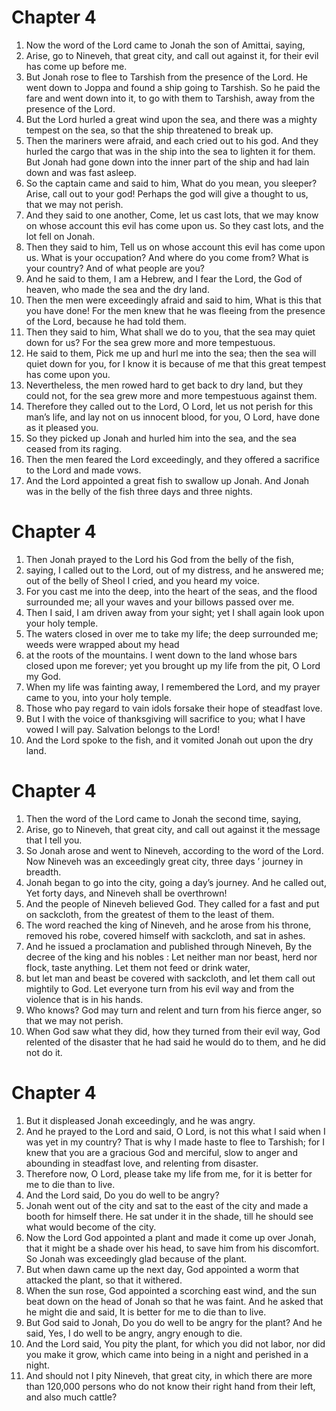 # Chapter 4

1. Now the word of the Lord came to Jonah the son of Amittai, saying,
2. Arise, go to Nineveh, that great city, and call out against it, for their evil has come up before me.
3. But Jonah rose to flee to Tarshish from the presence of the Lord. He went down to Joppa and found a ship going to Tarshish. So he paid the fare and went down into it, to go with them to Tarshish, away from the presence of the Lord.
4. But the Lord hurled a great wind upon the sea, and there was a mighty tempest on the sea, so that the ship threatened to break up.
5. Then the mariners were afraid, and each cried out to his god. And they hurled the cargo that was in the ship into the sea to lighten it for them. But Jonah had gone down into the inner part of the ship and had lain down and was fast asleep.
6. So the captain came and said to him, What do you mean, you sleeper? Arise, call out to your god! Perhaps the god will give a thought to us, that we may not perish.
7. And they said to one another, Come, let us cast lots, that we may know on whose account this evil has come upon us. So they cast lots, and the lot fell on Jonah.
8. Then they said to him, Tell us on whose account this evil has come upon us. What is your occupation? And where do you come from? What is your country? And of what people are you?
9. And he said to them, I am a Hebrew, and I fear the Lord, the God of heaven, who made the sea and the dry land.
10. Then the men were exceedingly afraid and said to him, What is this that you have done! For the men knew that he was fleeing from the presence of the Lord, because he had told them.
11. Then they said to him, What shall we do to you, that the sea may quiet down for us? For the sea grew more and more tempestuous.
12. He said to them, Pick me up and hurl me into the sea; then the sea will quiet down for you, for I know it is because of me that this great tempest has come upon you.
13. Nevertheless, the men rowed hard to get back to dry land, but they could not, for the sea grew more and more tempestuous against them.
14. Therefore they called out to the Lord, O Lord, let us not perish for this man’s life, and lay not on us innocent blood, for you, O Lord, have done as it pleased you.
15. So they picked up Jonah and hurled him into the sea, and the sea ceased from its raging.
16. Then the men feared the Lord exceedingly, and they offered a sacrifice to the Lord and made vows.
17. And the Lord appointed a great fish to swallow up Jonah. And Jonah was in the belly of the fish three days and three nights.

# Chapter 4

1. Then Jonah prayed to the Lord his God from the belly of the fish,
2. saying, I called out to the Lord, out of my distress, and he answered me; out of the belly of Sheol I cried, and you heard my voice.
3. For you cast me into the deep, into the heart of the seas, and the flood surrounded me; all your waves and your billows passed over me.
4. Then I said, I am driven away from your sight; yet I shall again look upon your holy temple.
5. The waters closed in over me to take my life; the deep surrounded me; weeds were wrapped about my head
6. at the roots of the mountains. I went down to the land whose bars closed upon me forever; yet you brought up my life from the pit, O Lord my God.
7. When my life was fainting away, I remembered the Lord, and my prayer came to you, into your holy temple.
8. Those who pay regard to vain idols forsake their hope of steadfast love.
9. But I with the voice of thanksgiving will sacrifice to you; what I have vowed I will pay. Salvation belongs to the Lord!
10. And the Lord spoke to the fish, and it vomited Jonah out upon the dry land.

# Chapter 4

1. Then the word of the Lord came to Jonah the second time, saying,
2. Arise, go to Nineveh, that great city, and call out against it the message that I tell you.
3. So Jonah arose and went to Nineveh, according to the word of the Lord. Now Nineveh was an exceedingly great city, three days ’ journey in breadth.
4. Jonah began to go into the city, going a day’s journey. And he called out, Yet forty days, and Nineveh shall be overthrown!
5. And the people of Nineveh believed God. They called for a fast and put on sackcloth, from the greatest of them to the least of them.
6. The word reached the king of Nineveh, and he arose from his throne, removed his robe, covered himself with sackcloth, and sat in ashes.
7. And he issued a proclamation and published through Nineveh, By the decree of the king and his nobles : Let neither man nor beast, herd nor flock, taste anything. Let them not feed or drink water,
8. but let man and beast be covered with sackcloth, and let them call out mightily to God. Let everyone turn from his evil way and from the violence that is in his hands.
9. Who knows? God may turn and relent and turn from his fierce anger, so that we may not perish.
10. When God saw what they did, how they turned from their evil way, God relented of the disaster that he had said he would do to them, and he did not do it.

# Chapter 4

1. But it displeased Jonah exceedingly, and he was angry.
2. And he prayed to the Lord and said, O Lord, is not this what I said when I was yet in my country? That is why I made haste to flee to Tarshish; for I knew that you are a gracious God and merciful, slow to anger and abounding in steadfast love, and relenting from disaster.
3. Therefore now, O Lord, please take my life from me, for it is better for me to die than to live.
4. And the Lord said, Do you do well to be angry?
5. Jonah went out of the city and sat to the east of the city and made a booth for himself there. He sat under it in the shade, till he should see what would become of the city.
6. Now the Lord God appointed a plant and made it come up over Jonah, that it might be a shade over his head, to save him from his discomfort. So Jonah was exceedingly glad because of the plant.
7. But when dawn came up the next day, God appointed a worm that attacked the plant, so that it withered.
8. When the sun rose, God appointed a scorching east wind, and the sun beat down on the head of Jonah so that he was faint. And he asked that he might die and said, It is better for me to die than to live.
9. But God said to Jonah, Do you do well to be angry for the plant? And he said, Yes, I do well to be angry, angry enough to die.
10. And the Lord said, You pity the plant, for which you did not labor, nor did you make it grow, which came into being in a night and perished in a night.
11. And should not I pity Nineveh, that great city, in which there are more than 120,000 persons who do not know their right hand from their left, and also much cattle?

